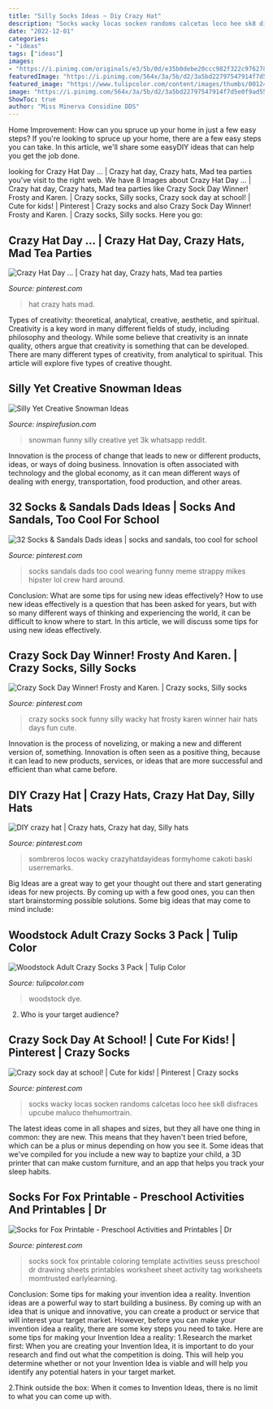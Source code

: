 ```yaml
---
title: "Silly Socks Ideas ~ Diy Crazy Hat"
description: "Socks wacky locas socken randoms calcetas loco hee sk8 disfraces upcube maluco thehumortrain"
date: "2022-12-01"
categories:
- "ideas"
tags: ["ideas"]
images:
- "https://i.pinimg.com/originals/e3/5b/0d/e35b0debe20ccc982f322c9762784aab.jpg"
featuredImage: "https://i.pinimg.com/564x/3a/5b/d2/3a5bd22797547914f7d5e0f9ad555468--silly-socks-day-crazy-socks-diy-kids.jpg?b=t"
featured_image: "https://www.tulipcolor.com/content/images/thumbs/0012483_woodstock-adult-crazy-socks-3-pack.jpeg"
image: "https://i.pinimg.com/564x/3a/5b/d2/3a5bd22797547914f7d5e0f9ad555468--silly-socks-day-crazy-socks-diy-kids.jpg?b=t"
ShowToc: true
author: "Miss Minerva Considine DDS"
---
```



Home Improvement: How can you spruce up your home in just a few easy steps?
If you're looking to spruce up your home, there are a few easy steps you can take. In this article, we'll share some easyDIY ideas that can help you get the job done.

	

		
looking for Crazy Hat Day … | Crazy hat day, Crazy hats, Mad tea parties you've visit to the right web. We have 8 Images about Crazy Hat Day … | Crazy hat day, Crazy hats, Mad tea parties like Crazy Sock Day Winner! Frosty and Karen. | Crazy socks, Silly socks, Crazy sock day at school! | Cute for kids! | Pinterest | Crazy socks and also Crazy Sock Day Winner! Frosty and Karen. | Crazy socks, Silly socks. Here you go:
		
    
## Crazy Hat Day … | Crazy Hat Day, Crazy Hats, Mad Tea Parties

<img loading=lazy src="https://i.pinimg.com/originals/cf/5b/05/cf5b05d01fe18c1c3516991672b8b954.jpg" onerror="this.onerror=null;this.src='https://tse2.mm.bing.net/th?id=OIP.z7KNWdPIX4xotoeyc8D0XwHaHa&amp;pid=15.1';" alt="Crazy Hat Day … | Crazy hat day, Crazy hats, Mad tea parties">

_Source: pinterest.com_

>hat crazy hats mad. 

	

Types of creativity: theoretical, analytical, creative, aesthetic, and spiritual.
Creativity is a key word in many different fields of study, including philosophy and theology. While some believe that creativity is an innate quality, others argue that creativity is something that can be developed. There are many different types of creativity, from analytical to spiritual. This article will explore five types of creative thought.

    
## Silly Yet Creative Snowman Ideas

<img loading=lazy src="https://www.inspirefusion.com/wp-content/media/2014/funny_snowman7.jpg" onerror="this.onerror=null;this.src='https://tse1.mm.bing.net/th?id=OIP.QCd79aLLAfIQiLCmcxs7VwHaKW&amp;pid=15.1';" alt="Silly Yet Creative Snowman Ideas">

_Source: inspirefusion.com_

>snowman funny silly creative yet 3k whatsapp reddit. 

	

Innovation is the process of change that leads to new or different products, ideas, or ways of doing business. Innovation is often associated with technology and the global economy, as it can mean different ways of dealing with energy, transportation, food production, and other areas.

    
## 32 Socks &amp; Sandals Dads Ideas | Socks And Sandals, Too Cool For School

<img loading=lazy src="https://i.pinimg.com/236x/12/19/b1/1219b1902692762e23ad207a31ae8f53--socks-and-sandals-hint.jpg" onerror="this.onerror=null;this.src='https://tse3.mm.bing.net/th?id=OIP.a4LFj2Ott81ZzRSdUt1sAwAAAA&amp;pid=15.1';" alt="32 Socks &amp; Sandals Dads ideas | socks and sandals, too cool for school">

_Source: pinterest.com_

>socks sandals dads too cool wearing funny meme strappy mikes hipster lol crew hard around. 

	

Conclusion: What are some tips for using new ideas effectively?
How to use new ideas effectively is a question that has been asked for years, but with so many different ways of thinking and experiencing the world, it can be difficult to know where to start. In this article, we will discuss some tips for using new ideas effectively.

    
## Crazy Sock Day Winner! Frosty And Karen. | Crazy Socks, Silly Socks

<img loading=lazy src="https://i.pinimg.com/originals/e3/5b/0d/e35b0debe20ccc982f322c9762784aab.jpg" onerror="this.onerror=null;this.src='https://tse1.mm.bing.net/th?id=OIP.9z4fUxPR4qWqf1AqdK9j5QHaJ4&amp;pid=15.1';" alt="Crazy Sock Day Winner! Frosty and Karen. | Crazy socks, Silly socks">

_Source: pinterest.com_

>crazy socks sock funny silly wacky hat frosty karen winner hair hats days fun cute. 

	

Innovation is the process of novelizing, or making a new and different version of, something. Innovation is often seen as a positive thing, because it can lead to new products, services, or ideas that are more successful and efficient than what came before.

    
## DIY Crazy Hat | Crazy Hats, Crazy Hat Day, Silly Hats

<img loading=lazy src="https://i.pinimg.com/originals/1b/f7/2b/1bf72bcc6fc11081cbd3a0ead1eaa7e2.jpg" onerror="this.onerror=null;this.src='https://tse1.mm.bing.net/th?id=OIP.XJlRwhEMQgiVH3eLm792ZAHaHQ&amp;pid=15.1';" alt="DIY crazy hat | Crazy hats, Crazy hat day, Silly hats">

_Source: pinterest.com_

>sombreros locos wacky crazyhatdayideas formyhome cakoti baski userremarks. 

	

Big Ideas are a great way to get your thought out there and start generating ideas for new projects. By coming up with a few good ones, you can then start brainstorming possible solutions. Some big ideas that may come to mind include: 

    
## Woodstock Adult Crazy Socks 3 Pack | Tulip Color

<img loading=lazy src="https://www.tulipcolor.com/content/images/thumbs/0012483_woodstock-adult-crazy-socks-3-pack.jpeg" onerror="this.onerror=null;this.src='https://tse3.mm.bing.net/th?id=OIP.MEk7q6-cTXoFrsGwJVcQowHaIZ&amp;pid=15.1';" alt="Woodstock Adult Crazy Socks 3 Pack | Tulip Color">

_Source: tulipcolor.com_

>woodstock dye. 

	

2. Who is your target audience?

    
## Crazy Sock Day At School! | Cute For Kids! | Pinterest | Crazy Socks

<img loading=lazy src="https://i.pinimg.com/564x/3a/5b/d2/3a5bd22797547914f7d5e0f9ad555468--silly-socks-day-crazy-socks-diy-kids.jpg?b=t" onerror="this.onerror=null;this.src='https://tse2.mm.bing.net/th?id=OIP.N7SwoXRGOmdxFgg-nxwodAHaNK&amp;pid=15.1';" alt="Crazy sock day at school! | Cute for kids! | Pinterest | Crazy socks">

_Source: pinterest.com_

>socks wacky locas socken randoms calcetas loco hee sk8 disfraces upcube maluco thehumortrain. 

	

The latest ideas come in all shapes and sizes, but they all have one thing in common: they are new. This means that they haven't been tried before, which can be a plus or minus depending on how you see it. Some ideas that we've compiled for you include a new way to baptize your child, a 3D printer that can make custom furniture, and an app that helps you track your sleep habits.

    
## Socks For Fox Printable - Preschool Activities And Printables | Dr

<img loading=lazy src="https://i.pinimg.com/736x/21/cb/ba/21cbbace6493633bac652f5dd90628cb--fox-in-socks-printable-fox-in-socks-template.jpg" onerror="this.onerror=null;this.src='https://tse3.mm.bing.net/th?id=OIP.PC8jPz6PPtX-SeSQLckbNQHaJ4&amp;pid=15.1';" alt="Socks for Fox Printable - Preschool Activities and Printables | Dr">

_Source: pinterest.com_

>socks sock fox printable coloring template activities seuss preschool dr drawing sheets printables worksheet sheet activity tag worksheets momtrusted earlylearning. 

	

Conclusion: Some tips for making your invention idea a reality.
Invention ideas are a powerful way to start building a business. By coming up with an idea that is unique and innovative, you can create a product or service that will interest your target market. However, before you can make your invention idea a reality, there are some key steps you need to take. Here are some tips for making your Invention Idea a reality:
1.Research the market first: When you are creating your Invention Idea, it is important to do your research and find out what the competition is doing. This will help you determine whether or not your Invention Idea is viable and will help you identify any potential haters in your target market.

2.Think outside the box: When it comes to Invention Ideas, there is no limit to what you can come up with.

